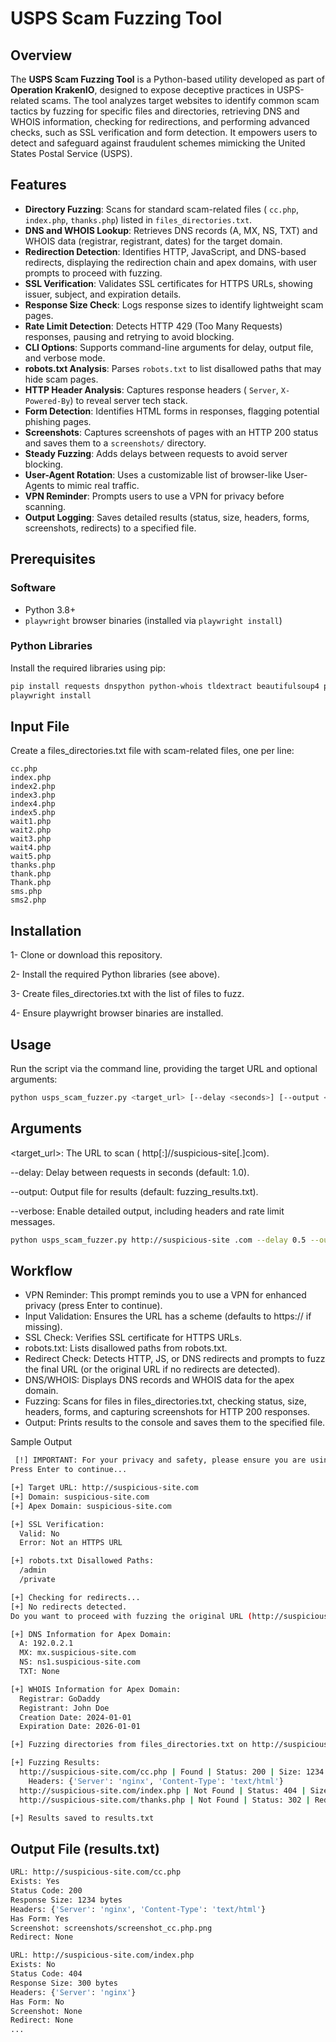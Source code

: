 # USPS Scam Fuzzing Tool

## Overview

The **USPS Scam Fuzzing Tool** is a Python-based utility developed as part of **Operation KrakenIO**, designed to expose deceptive practices in USPS-related scams. The tool analyzes target websites to identify common scam tactics by fuzzing for specific files and directories, retrieving DNS and WHOIS information, checking for redirections, and performing advanced checks, such as SSL verification and form detection. It empowers users to detect and safeguard against fraudulent schemes mimicking the United States Postal Service (USPS).

## Features

- **Directory Fuzzing**: Scans for standard scam-related files ( `cc.php`, `index.php`, `thanks.php`) listed in `files_directories.txt`.
- **DNS and WHOIS Lookup**: Retrieves DNS records (A, MX, NS, TXT) and WHOIS data (registrar, registrant, dates) for the target domain.
- **Redirection Detection**: Identifies HTTP, JavaScript, and DNS-based redirects, displaying the redirection chain and apex domains, with user prompts to proceed with fuzzing.
- **SSL Verification**: Validates SSL certificates for HTTPS URLs, showing issuer, subject, and expiration details.
- **Response Size Check**: Logs response sizes to identify lightweight scam pages.
- **Rate Limit Detection**: Detects HTTP 429 (Too Many Requests) responses, pausing and retrying to avoid blocking.
- **CLI Options**: Supports command-line arguments for delay, output file, and verbose mode.
- **robots.txt Analysis**: Parses `robots.txt` to list disallowed paths that may hide scam pages.
- **HTTP Header Analysis**: Captures response headers ( `Server`, `X-Powered-By`) to reveal server tech stack.
- **Form Detection**: Identifies HTML forms in responses, flagging potential phishing pages.
- **Screenshots**: Captures screenshots of pages with an HTTP 200 status and saves them to a `screenshots/` directory.
- **Steady Fuzzing**: Adds delays between requests to avoid server blocking.
- **User-Agent Rotation**: Uses a customizable list of browser-like User-Agents to mimic real traffic.
- **VPN Reminder**: Prompts users to use a VPN for privacy before scanning.
- **Output Logging**: Saves detailed results (status, size, headers, forms, screenshots, redirects) to a specified file.

## Prerequisites

### Software
- Python 3.8+
- `playwright` browser binaries (installed via `playwright install`)

### Python Libraries
Install the required libraries using pip:

```bash
pip install requests dnspython python-whois tldextract beautifulsoup4 playwright
playwright install
```
## Input File
Create a files_directories.txt file with scam-related files, one per line:

```text
cc.php
index.php
index2.php
index3.php
index4.php
index5.php
wait1.php
wait2.php
wait3.php
wait4.php
wait5.php
thanks.php
thank.php
Thank.php
sms.php
sms2.php
```

## Installation
1- Clone or download this repository.

2- Install the required Python libraries (see above).

3- Create files_directories.txt with the list of files to fuzz.

4- Ensure playwright browser binaries are installed.

## Usage

Run the script via the command line, providing the target URL and optional arguments:

```bash
python usps_scam_fuzzer.py <target_url> [--delay <seconds>] [--output <filename>] [--verbose]
```
## Arguments

 <target_url>: The URL to scan ( http[:]//suspicious-site[.]com).

--delay: Delay between requests in seconds (default: 1.0).

--output: Output file for results (default: fuzzing_results.txt).

--verbose: Enable detailed output, including headers and rate limit messages.

```bash
python usps_scam_fuzzer.py http://suspicious-site .com --delay 0.5 --output results.txt --verbose
```
## Workflow
* VPN Reminder: This prompt reminds you to use a VPN for enhanced privacy (press Enter to continue).
* Input Validation: Ensures the URL has a scheme (defaults to https:// if missing).
* SSL Check: Verifies SSL certificate for HTTPS URLs.
* robots.txt: Lists disallowed paths from robots.txt.
* Redirect Check: Detects HTTP, JS, or DNS redirects and prompts to fuzz the final URL (or the original URL if no redirects are detected).
* DNS/WHOIS: Displays DNS records and WHOIS data for the apex domain.
* Fuzzing: Scans for files in files_directories.txt, checking status, size, headers, forms, and capturing screenshots for HTTP 200 responses.
* Output: Prints results to the console and saves them to the specified file.

Sample Output

```bash
 [!] IMPORTANT: For your privacy and safety, please ensure you are using a VPN before scanning.
Press Enter to continue...

[+] Target URL: http://suspicious-site.com
[+] Domain: suspicious-site.com
[+] Apex Domain: suspicious-site.com

[+] SSL Verification:
  Valid: No
  Error: Not an HTTPS URL

[+] robots.txt Disallowed Paths:
  /admin
  /private

[+] Checking for redirects...
[+] No redirects detected.
Do you want to proceed with fuzzing the original URL (http://suspicious-site.com)? (y/n): y

[+] DNS Information for Apex Domain:
  A: 192.0.2.1
  MX: mx.suspicious-site.com
  NS: ns1.suspicious-site.com
  TXT: None

[+] WHOIS Information for Apex Domain:
  Registrar: GoDaddy
  Registrant: John Doe
  Creation Date: 2024-01-01
  Expiration Date: 2026-01-01

[+] Fuzzing directories from files_directories.txt on http://suspicious-site.com...

[+] Fuzzing Results:
  http://suspicious-site.com/cc.php | Found | Status: 200 | Size: 1234 bytes | Form: Yes | Screenshot: screenshots/screenshot_cc.php.png
    Headers: {'Server': 'nginx', 'Content-Type': 'text/html'}
  http://suspicious-site.com/index.php | Not Found | Status: 404 | Size: 300 bytes | Form: No
  http://suspicious-site.com/thanks.php | Not Found | Status: 302 | Redirect: https://www.usps.com | Size: 0 bytes | Form: No

[+] Results saved to results.txt
```
## Output File (results.txt)

```bash
URL: http://suspicious-site.com/cc.php
Exists: Yes
Status Code: 200
Response Size: 1234 bytes
Headers: {'Server': 'nginx', 'Content-Type': 'text/html'}
Has Form: Yes
Screenshot: screenshots/screenshot_cc.php.png
Redirect: None

URL: http://suspicious-site.com/index.php
Exists: No
Status Code: 404
Response Size: 300 bytes
Headers: {'Server': 'nginx'}
Has Form: No
Screenshot: None
Redirect: None
...
```

